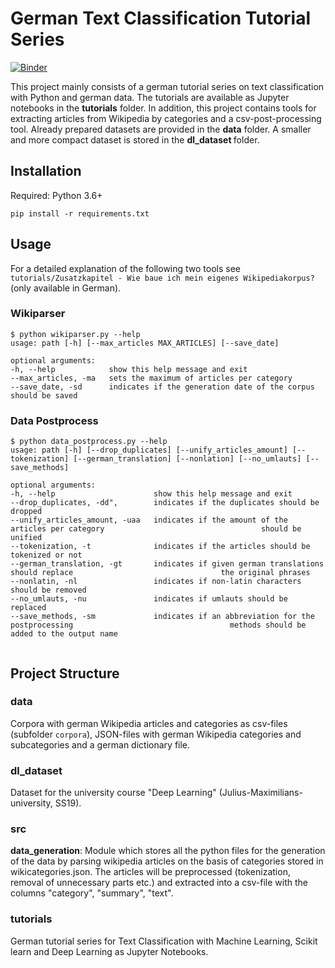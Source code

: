 # German Text Classification Tutorial Series

[![Binder](https://mybinder.org/badge_logo.svg)](https://mybinder.org/v2/gh/papajan3000/german_text_classification_nlp/master)


This project mainly consists of a german tutorial series on text classification with Python and german data. The tutorials are available as Jupyter notebooks in the <b>tutorials</b> folder. In addition, this project contains tools for extracting articles from Wikipedia by categories and a csv-post-processing tool. Already prepared datasets are provided in the <b>data</b> folder. A smaller and more compact dataset is stored in the <b> dl_dataset </b> folder.

## Installation

Required: Python 3.6+

```pip install -r requirements.txt```

## Usage

For a detailed explanation of the following two tools see `tutorials/Zusatzkapitel - Wie baue ich mein eigenes Wikipediakorpus?` (only available in German).

### Wikiparser
```
$ python wikiparser.py --help
usage: path [-h] [--max_articles MAX_ARTICLES] [--save_date]

optional arguments:
-h, --help            show this help message and exit
--max_articles, -ma   sets the maximum of articles per category
--save_date, -sd      indicates if the generation date of the corpus should be saved

```

### Data Postprocess
```
$ python data_postprocess.py --help
usage: path [-h] [--drop_duplicates] [--unify_articles_amount] [--tokenization] [--german_translation] [--nonlation] [--no_umlauts] [--save_methods]

optional arguments:
-h, --help                      show this help message and exit
--drop_duplicates, -dd",        indicates if the duplicates should be dropped
--unify_articles_amount, -uaa   indicates if the amount of the articles per category                                   should be unified
--tokenization, -t              indicates if the articles should be tokenized or not
--german_translation, -gt       indicates if given german translations should replace                                 the original phrases
--nonlatin, -nl                 indicates if non-latin characters should be removed
--no_umlauts, -nu               indicates if umlauts should be replaced
--save_methods, -sm             indicates if an abbreviation for the postprocessing                                   methods should be added to the output name
    
```

## Project Structure

### data

Corpora with german Wikipedia articles and categories as csv-files (subfolder `corpora`), JSON-files with german Wikipedia categories and subcategories and a german dictionary file.

### dl_dataset

Dataset for the university course "Deep Learning" (Julius-Maximilians-university, SS19).

### src

<b>data_generation</b>: Module which stores all the python files for the generation of the data by parsing wikipedia articles on the basis of categories stored in wikicategories.json. The articles will be preprocessed (tokenization, removal of unnecessary parts etc.) and extracted into a csv-file with the columns "category", "summary", "text".

### tutorials

German tutorial series for Text Classification with Machine Learning, Scikit learn and Deep Learning as Jupyter Notebooks.
